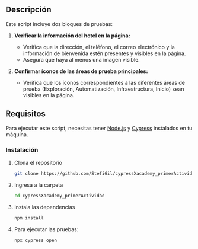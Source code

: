 ## Descripción

Este script incluye dos bloques de pruebas:

1. **Verificar la información del hotel en la página:**
   - Verifica que la dirección, el teléfono, el correo electrónico y la información de bienvenida estén presentes y visibles en la página.
   - Asegura que haya al menos una imagen visible.

2. **Confirmar íconos de las áreas de prueba principales:**
   - Verifica que los íconos correspondientes a las diferentes áreas de prueba (Exploración, Automatización, Infraestructura, Inicio) sean visibles en la página.

## Requisitos

Para ejecutar este script, necesitas tener [Node.js](https://nodejs.org/) y [Cypress](https://www.cypress.io/) instalados en tu máquina.

### Instalación

1. Clona el repositorio
   ```bash
   git clone https://github.com/StefiGil/cypressXacademy_primerActividad.git
2. Ingresa a la carpeta
    ```bash
    cd cypressXacademy_primerActividad
3. Instala las dependencias
    ```bash
    npm install
4. Para ejecutar las pruebas:
    ```bash
    npx cypress open